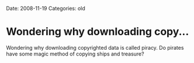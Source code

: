 Date: 2008-11-19
Categories: old

# Wondering why downloading copy...

Wondering why downloading copyrighted data is called piracy. Do pirates have some magic method of copying ships and treasure?
